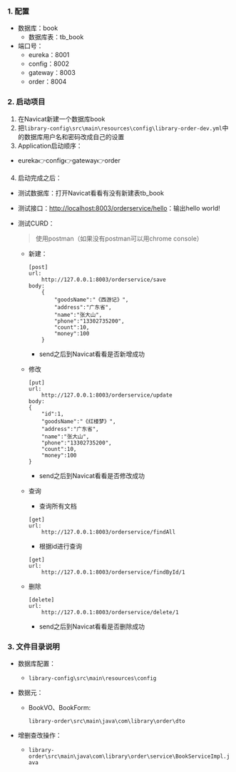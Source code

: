 ### 1. 配置

- 数据库：book
  - 数据库表：tb_book
- 端口号：
  - eureka：8001
  - config：8002
  - gateway：8003
  - order：8004

### 2. 启动项目

1. 在Navicat新建一个数据库book
2. 把`library-config\src\main\resources\config\library-order-dev.yml`中的数据库用户名和密码改成自己的设置
3. Application启动顺序：

- eureka👉config👉gateway👉order

4. 启动完成之后：

- 测试数据库：打开Navicat看看有没有新建表tb_book

- 测试接口：<http://localhost:8003/orderservice/hello>：输出hello world!

- 测试CURD：

  > 使用postman（如果没有postman可以用chrome console）

  - 新建：

    ```
    [post]
    url: 
    	http://127.0.0.1:8003/orderservice/save
    body:
    	{
            "goodsName":"《西游记》",
            "address":"广东省",
            "name":"张大山",
            "phone":"13302735200",
            "count":10,
            "money":100
        }
    ```

    - send之后到Navicat看看是否新增成功

  - 修改

    ```
    [put]
    url: 
    	http://127.0.0.1:8003/orderservice/update
    body:
    {
    	"id":1,
    	"goodsName":"《红楼梦》",
    	"address":"广东省",
    	"name":"张大山",
    	"phone":"13302735200",
    	"count":10,
    	"money":100
    }
    ```

    - send之后到Navicat看看是否修改成功

  - 查询

    - 查询所有文档

    ```
    [get]
    url: 
    	http://127.0.0.1:8003/orderservice/findAll
    ```

    - 根据id进行查询

    ```
    [get]
    url: 
    	http://127.0.0.1:8003/orderservice/findById/1
    ```

  - 删除

    ```
    [delete]
    url: 
    	http://127.0.0.1:8003/orderservice/delete/1
    ```

    - send之后到Navicat看看是否删除成功

### 3. 文件目录说明

- 数据库配置：

  - `library-config\src\main\resources\config`

- 数据元：

  - BookVO、BookForm:

    `library-order\src\main\java\com\library\order\dto`

- 增删查改操作：

  - `library-order\src\main\java\com\library\order\service\BookServiceImpl.java`